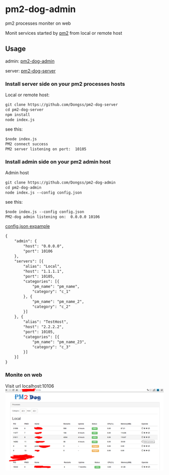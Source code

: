 # pm2-dog-admin

pm2 processes moniter on web

Monit services started by [pm2](https://github.com/Unitech/pm2) from local or remote host

## Usage 

admin: [pm2-dog-admin](https://github.com/Dongss/pm2-dog-admin)

server: [pm2-dog-server](https://github.com/Dongss/pm2-dog-server)

### Install server side on your pm2 processes hosts

Local or remote host:

```
git clone https://github.com/Dongss/pm2-dog-server
cd pm2-dog-server
npm install
node index.js
```

see this:

```
$node index.js 
PM2 connect success
PM2 server listening on port:  10105
```

### Install admin side on your pm2 admin host

Admin host

```
git clone https://github.com/Dongss/pm2-dog-admin
cd pm2-dog-admin
node index.js --config config.json
```

see this:

```
$node index.js --config config.json
PM2-dog admin listening on:  0.0.0.0 10106
```

[config.json expample](https://github.com/Dongss/pm2-dog-admin/blob/master/default_config.json)

```
{
    "admin": {
        "host": "0.0.0.0",
        "port": 10106
    },
    "servers": [{
        "alias": "Local",
        "host": "1.1.1.1",
        "port": 10105,
        "categories": [{
            "pm_name": "pm_name",
            "category": "c_1"
        }, {
            "pm_name": "pm_name_2",
            "category": "c_2"
        }]
    }, {
        "alias": "TestHost",
        "host": "2.2.2.2",
        "port": 10105,
        "categories": [{
            "pm_name": "pm_name_23",
            "category": "c_3"
        }]
    }]
}
```

### Monite on web

Visit url localhost:10106
![demo](./images/desc.png)


